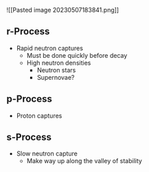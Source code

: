 ![[Pasted image 20230507183841.png]]

## r-Process
 - Rapid neutron captures
	 - Must be done quickly before decay
	 - High neutron densities
		 - Neutron stars
		 - Supernovae?
## p-Process
 - Proton captures
## s-Process
 - Slow neutron capture
	 - Make way up along the valley of stability

